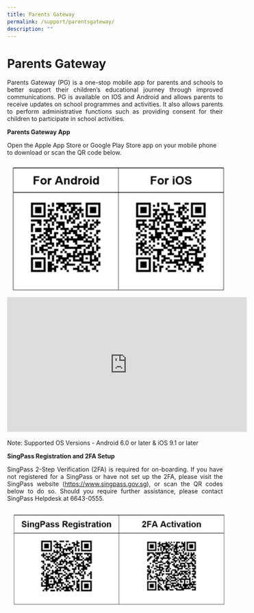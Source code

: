 ```yaml
---
title: Parents Gateway
permalink: /support/parentsgateway/
description: ""
---
```

<h1>Parents Gateway</h1>
<p align="justify">Parents Gateway (PG) is a one-stop mobile app for parents and schools to better support their children’s educational journey through improved communications. PG is available on IOS and Android and allows parents to receive updates on school programmes and activities. It also allows parents to perform administrative functions such as providing consent for their children to participate in school activities.</p>
<p><strong>Parents Gateway App</strong></p>
<p>Open the Apple App Store or Google Play Store app on your mobile phone to download or scan the QR code below.</p>
<div class="center"><img style="width:500px; padding:10px" src="/images/parents_qrcode.png" alt="parents_qrcode.png"></div>

  <div align="center">
    <iframe allowfullscreen="" allow="accelerometer; autoplay; clipboard-write; encrypted-media; gyroscope; picture-in-picture" frameborder="0" title="YouTube video player" src="https://www.youtube.com/embed/tW9jwyuovOo" height="315" width="560"></iframe>
  </div>

<p>Note: Supported OS Versions - Android 6.0 or later &amp; iOS 9.1 or later</p>

<div>
<p><strong>SingPass Registration and 2FA Setup</strong></p>
<p align="justify">SingPass 2-Step Verification (2FA) is required for on-boarding. If you have not registered for a SingPass or have not set up the 2FA, please visit the SingPass website (<a href="https://www.singpass.gov.sg/" target="_blank" rel="noopener">https://www.singpass.gov.sg</a>), or scan the QR codes below to do so. Should you require further assistance, please contact SingPass Helpdesk at 6643-0555.</p>
</div>
<div><img style="width:600px; padding:10px;" src="/images/parents_qrcode_2.png" alt="parents_qrcode_2.png">
</div>